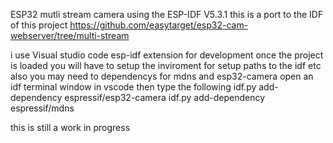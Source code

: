 ESP32 mutli stream camera using the ESP-IDF V5.3.1
this is a port to the IDF of this project
https://github.com/easytarget/esp32-cam-webserver/tree/multi-stream

i use Visual studio code esp-idf extension for development once the project is loaded you will have
to setup the inviroment for setup paths to the idf etc also
you may need to dependencys for mdns and esp32-camera
open an idf terminal window in vscode then type the following 
idf.py add-dependency espressif/esp32-camera
idf.py add-dependency espressif/mdns

this is still a work in progress 
